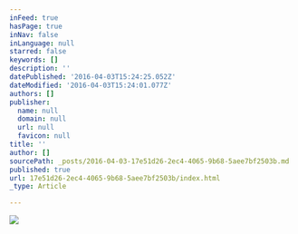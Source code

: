 ```yaml
---
inFeed: true
hasPage: true
inNav: false
inLanguage: null
starred: false
keywords: []
description: ''
datePublished: '2016-04-03T15:24:25.052Z'
dateModified: '2016-04-03T15:24:01.077Z'
authors: []
publisher:
  name: null
  domain: null
  url: null
  favicon: null
title: ''
author: []
sourcePath: _posts/2016-04-03-17e51d26-2ec4-4065-9b68-5aee7bf2503b.md
published: true
url: 17e51d26-2ec4-4065-9b68-5aee7bf2503b/index.html
_type: Article

---
```

![](https://the-grid-user-content.s3-us-west-2.amazonaws.com/1e416328-e78f-4560-bbec-1659f5c5ab5f.png)